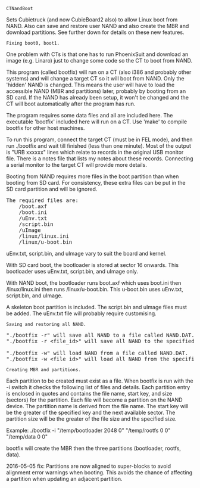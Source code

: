 	CTNandBoot

Sets Cubietruck (and now CubieBoard2 also) to allow Linux boot from NAND.  Also can save
and restore user NAND and also create the MBR and download partitions.  See further down
for details on these new features.

	Fixing boot0, boot1.

One problem with CTs is that one has to run PhoenixSuit and download an image (e.g. Linaro)
just to change some code so the CT to boot from NAND.

This program (called bootfix) will run on a CT (also i386 and probably other systems)
and will change a target CT so it will boot from NAND.  Only the 'hidden' NAND is changed.
This means the user will have to load the accessible NAND (MBR and partitions) later,
probably by booting from an SD card.  If the NAND has already been setup,
it won't be changed and the CT will boot automatically after the program has run.

The program requires some data files and all are included here.  The executable
'bootfix' included here will run on a CT.  Use 'make' to compile bootfix for other host machines.

To run this program, connect the target CT (must be in FEL mode), and then run ./bootfix
and wait till finished (less than one minute).  Most of the output is "URB xxxxxx"
lines which relate to records in the original USB monitor file.  There is a notes file
that lists my notes about these records.  Connecting a serial monitor to the target CT
will provide more details.

Booting from NAND requires more files in the boot partition than when booting from SD card.
For consistency, these extra files can be put in the SD card partition and will be ignored.

<pre>
The required files are:
	/boot.axf
	/boot.ini
	/uEnv.txt
	/script.bin
	/uImage
	/linux/linux.ini
	/linux/u-boot.bin
</pre>

uEnv.txt, script.bin, and uImage vary to suit the board and kernel.

With SD card boot, the bootloader is stored at sector 16 onwards.  This bootloader
uses uEnv.txt, script.bin, and uImage only.

With NAND boot, the bootloader runs boot.axf which uses boot.ini then /linux/linux.ini
then runs /linux/u-boot.bin.  This u-boot.bin uses uEnv.txt, script.bin, and uImage.

A skeleton boot partition is included.  The script.bin and uImage files must be added.
The uEnv.txt file will probably require customising.

	Saving and restoring all NAND.

<pre>
"./bootfix -r" will save all NAND to a file called NAND.DAT.
"./bootfix -r &lt;file_id&gt;" will save all NAND to the specified file.

"./bootfix -w" will load NAND from a file called NAND.DAT.
"./bootfix -w &lt;file_id&gt;" will load all NAND from the specified file.
</pre>

	Creating MBR and partitions.

Each partition to be created must exist as a file.  When bootfix is run with the
-i switch it checks the following list of files and details.  Each partition entry
is enclosed in quotes and contains the file name, start key, and size (sectors) for
the partition.  Each file will become a partition on the NAND device.  The partition
name is derived from the file name.  The start key will be the greater of the specified
key and the next available sector.  The partition size will be the greater of the
file size and the specified size.

Example:
./bootfix -i "/temp/bootloader 2048 0" "/temp/rootfs 0 0" "/temp/data 0 0"

bootfix will create the MBR then the three partitions (bootloader, rootfs, data).

2016-05-05 fix: Partitions are now aligned to super-blocks to avoid alignment error
warnings when booting.  This avoids the chance of affecting a partition when updating
an adjacent partition.


